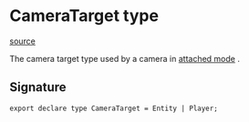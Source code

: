 # CameraTarget type

[source](https://developers.meta.com/horizon-worlds/reference/2.0.0/camera_cameratarget)

The camera target type used by a camera in [attached mode](/horizon-worlds/reference/2.0.0/camera_camera#setcameramodeattach) .

## Signature

```
export declare type CameraTarget = Entity | Player;
```